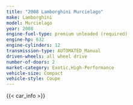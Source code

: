 ```yaml
---
title: "2008 Lamborghini Murcielago"
make: Lamborghini
model: Murcielago
year: 2008
engine-fuel-type: premium unleaded (required)
engine-hp: 632
engine-cylinders: 12
transmission-type: AUTOMATED_Manual
driven-wheels: all wheel drive
number-of-doors: 2
market-category: Exotic,High-Performance
vehicle-size: Compact
vehicle-style: Coupe
---
```


{{< car_info >}}
